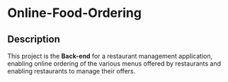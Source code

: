 # Online-Food-Ordering

## Description

This project is the **Back-end** for a restaurant management application, enabling online ordering of the various menus offered by restaurants and enabling restaurants to manage their offers.